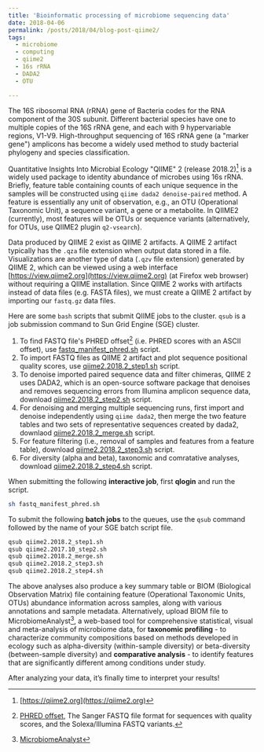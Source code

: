 ```yaml
---
title: 'Bioinformatic processing of microbiome sequencing data'
date: 2018-04-06
permalink: /posts/2018/04/blog-post-qiime2/
tags:
  - microbiome
  - computing
  - qiime2
  - 16s rRNA
  - DADA2
  - OTU

---
```

The 16S ribosomal RNA (rRNA) gene of Bacteria codes for the RNA component of the 30S subunit. Different bacterial species have one to multiple copies of the 16S rRNA gene, and each with 9 hypervariable regions, V1-V9. High-throughput sequencing of 16S rRNA gene (a "marker gene") amplicons has become a widely used method to study bacterial phylogeny and species classification.

Quantitative Insights Into Microbial Ecology "QIIME" 2 (release 2018.2)[^1] is a widely used package to identity abundance of microbes using 16s rRNA. Briefly, feature table containing counts of each unique sequence in the samples will be constructed using `qiime dada2 denoise-paired` method. A feature is essentially any unit of observation, e.g., an OTU (Operational Taxonomic Unit), a sequence variant, a gene or a metabolite. In QIIME2 (currently), most features will be OTUs or sequence variants (alternatively, for OTUs, use QIIME2 plugin `q2-vsearch`).

Data produced by QIIME 2 exist as QIIME 2 artifacts. A QIIME 2 artifact typically has the `.qza` file extension when output data stored in a file. Visualizations are another type of data (`.qzv` file extension) generated by QIIME 2, which can be viewed using a web interface [https://view.qiime2.org](https://view.qiime2.org) (at Firefox web browser) without requiring a QIIME installation. Since QIIME 2 works with artifacts instead of data files (e.g. FASTA files), we must create a QIIME 2 artifact by importing our `fastq.gz` data files. 

Here are some `bash` scripts that submit QIIME jobs to the cluster. `qsub` is a job submission command to Sun Grid Engine (SGE) cluster.

1. To find FASTQ file's PHRED offset[^2] (i.e. PHRED scores with an ASCII offset), use [fastq_manifest_phred.sh](https://bitbucket.org/adinasarapu/clustercomputing/src/6e3396384fc31cdb4703534a4ca42d7f6a979954/fastq_manifest_phred.sh?at=master) script.
2. To import FASTQ files as QIIME 2 artifact and plot sequence positional quality scores, use [qiime2.2018.2_step1.sh](https://bitbucket.org/adinasarapu/clustercomputing/src/076a7a1d941a17122fb927b1f784a00db1fa2ff0/qiime2.2018.2_step1.sh?at=master&fileviewer=file-view-default) script.
3. To denoise imported paired sequence data and filter chimeras, QIIME 2 uses DADA2, which is an open-source software package that denoises and removes sequencing errors from Illumina amplicon sequence data, download [qiime2.2018.2_step2.sh](https://bitbucket.org/adinasarapu/clustercomputing/src/076a7a1d941a17122fb927b1f784a00db1fa2ff0/qiime2.2018.2_step2.sh?at=master&fileviewer=file-view-default) script.
4. For denoising and merging multiple sequencing runs, first import and denoise independently using `qiime dada2`, then merge the two feature tables and two sets of representative sequences created by dada2, downlaod [qiime2.2018.2_merge.sh](https://bitbucket.org/adinasarapu/clustercomputing/src/076a7a1d941a17122fb927b1f784a00db1fa2ff0/qiime2.2018.2_merge.sh?at=master&fileviewer=file-view-default) script.
5. For feature filtering (i.e., removal of samples and features from a feature table), download [qiime2.2018.2_step3.sh](https://bitbucket.org/adinasarapu/clustercomputing/src/076a7a1d941a17122fb927b1f784a00db1fa2ff0/qiime2.2018.2_step3.sh?at=master&fileviewer=file-view-default) script.
6. For diversity (alpha and beta), taxonomic and comratative analyses, download [qiime2.2018.2_step4.sh](https://bitbucket.org/adinasarapu/clustercomputing/src/076a7a1d941a17122fb927b1f784a00db1fa2ff0/qiime2.2018.2_step4.sh?at=master&fileviewer=file-view-default) script.

When submitting the following **interactive job**, first **qlogin** and run the script.

```bash
sh fastq_manifest_phred.sh
```

To submit the following  **batch jobs** to the queues, use the `qsub` command followed by the name of your SGE batch script file.

```bash
qsub qiime2.2018.2_step1.sh
qsub qiime2.2017.10_step2.sh
qsub qiime2.2018.2_merge.sh
qsub qiime2.2018.2_step3.sh
qsub qiime2.2018.2_step4.sh
```

The above analyses also produce a key summary table or BIOM (Biological Observation Matrix) file containing feature (Operational Taxonomic Units, OTUs) abundance information across samples, along with various annotations and sample metadata. Alternatively, upload BIOM file to MicrobiomeAnalyst[^3], a web-based tool for comprehensive statistical, visual and meta-analysis of microbiome data, for <b>taxonomic profiling</b> - to characterize community compositions based on methods developed in ecology such as alpha-diversity (within-sample diversity) or beta-diversity (between-sample diversity) and <b>comparative analysis</b> - to identify features that are significantly different among conditions under study.  

After analyzing your data, it’s finally time to interpret your results!

[^1]: [https://qiime2.org](https://qiime2.org)
[^2]: [PHRED offset](http://nar.oxfordjournals.org/content/38/6/1767), The Sanger FASTQ file format for sequences with quality scores, and the Solexa/Illumina FASTQ variants.
[^3]: [MicrobiomeAnalyst](http://www.microbiomeanalyst.ca)
